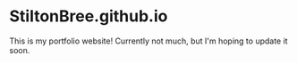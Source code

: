 # StiltonBree.github.io
This is my portfolio website! 
Currently not much, but I'm hoping to update it soon.
